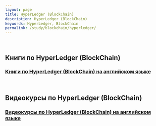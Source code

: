 ```yaml
---
layout: page
title: HyperLedger (BlockChain)
description: HyperLedger (BlockChain)
keywords: HyperLedger, BlockChain
permalink: /study/blockchain/hyperledger/
---
```


<br/>

## Книги по HyperLedger (BlockChain)

### [Книги по HyperLedger (BlockChain) на английском языке](/study/blockchain/hyperledger/books/)

<br/>

## Видеокурсы по HyperLedger (BlockChain)

### [Видеокурсы по HyperLedger (BlockChain) на английском языке](/study/blockchain/hyperledger/videos/)
